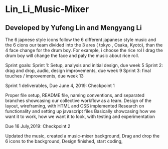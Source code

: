 # Lin_Li_Music-Mixer
## Developed by Yufeng Lin and Mengyang Li

The 6 japnese style icons follow the 6 different japanese style music and the 6 cions our team divided into the
3 ares ( tokyo , Osaka, Kyoto), than the 4 face change for the drum boy. For example, i choose the rice rol l drag the drum boy will change the face and paly the music about rice roll.

Sprint goals: Sprint 1: Setup, analysis and initial design, due week 5 Sprint 2: drag and drop, audio, design improvements, due week 9 Sprint 3: final touches / improvements, due week 13

Sprint 1 deliverables, Due June 4, 2019: Checkpoint 1

Proper file setup, README file, naming conventions, and separated branches showcasing our collective workflow as a team. Design of the layout, wireframing, with HTML and CSS implemented Research on functionality and setting up javascript files Basically showcasing how we want it to work, how we want it to look, with testing and experimentation

Due 16 July,2019: Checkpoint 2

Updated the music, created a music-mixer background, Drag and drop the 6 icons to the background, Design finished, start coding,